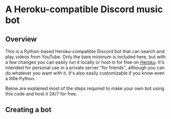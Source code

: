 # A Heroku-compatible Discord music bot
## Overview
This is a Python-based Heroku-compatible Discord bot that can search and play videos from YouTube. Only the bare minimum is included here, but with a few changes you can easily run it locally or host in for free on [Heroku](https://www.heroku.com/platform). It's intended for personal use in a private server "for friends", although you can do whatever you want with it. It's also easily customizable if you know even a little Python.

Below are explained most of the steps required to make your own bot using this code and host it 24/7 for free.
## Creating a bot 
